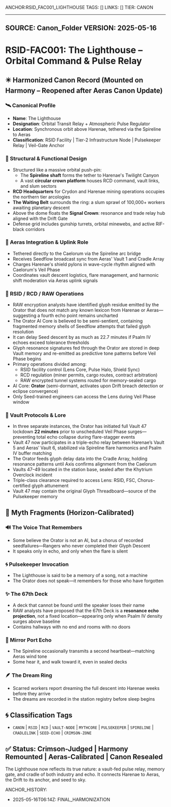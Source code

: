 ANCHOR:RSID_FAC001_LIGHTHOUSE
TAGS: []
LINKS: []
TIER: CANON

---
SOURCE: Canon_Folder
VERSION: 2025-05-16
---


<!-- ANCHORS: CANON, CHORUS, CR, CRADLE-LIGHT, CRADLELINK, CRIMSON, CRIMSON-ZONE, CRYDON, DRIFT, ECHO, GLYPH-RANGE, HARANAE, HARENAE, MARSHALS, MEMORY-NET, MYTHCORE, PULSE-LATTICE, PULSEKEEPER, RAW, RCD, RESONANCE, RIF, RSID, SEED-ECHO, SEED-LINE, SOLARII, SPIRELINE, VAELUS, VAULT, VAULT-1, VAULT-6, VAULT-NODE -->
# RSID-FAC001: The Lighthouse – Orbital Command & Pulse Relay
## ✴️ Harmonized Canon Record (Mounted on Harmony – Reopened after Aeras Canon Update)

### 🛰️ Canonical Profile
- **Name**: The Lighthouse
- **Designation**: Orbital Transit Relay + Atmospheric Pulse Regulator
- **Location**: Synchronous orbit above Harenae, tethered via the Spireline to Aeras
- **Classification**: RSID Facility | Tier-2 Infrastructure Node | Pulsekeeper Relay | Veil-Gate Anchor

### 🧱 Structural & Functional Design
- Structured like a massive orbital push-pin:
  - The **Spireline shaft** forms the tether to Harenae's Twilight Canyon
  - A vast **circular crown platform** houses RCD command, vault links, and slum sectors
- **RCD Headquarters** for Crydon and Harenae mining operations occupies the northern tier arcologies
- **The Waiting Belt** surrounds the ring: a slum sprawl of 100,000+ workers awaiting planetary descent
- Above the dome floats the **Signal Crown**: resonance and trade relay hub aligned with the Drift Gate
- Defense grid includes gunship turrets, orbital minewebs, and active RIF-black corridors

### 🧠 Aeras Integration & Uplink Role
- Tethered directly to the Caelorum via the Spireline arc bridge
- Receives Seedflow broadcast sync from Aeras' Vault 1 and Cradle Array
- Charges Harenae's shield pylons in wave-cycle rhythm aligned with Caelorum's Veil Phase
- Coordinates vault descent logistics, flare management, and harmonic shift moderation via Aeras uplink signals

### 🔌 RSID / RCD / RAW Operations
- RAW encryption analysts have identified glyph residue emitted by the Orator that does not match any known lexicon from Harenae or Aeras—suggesting a fourth echo point remains uncharted
- The Orator AI Core is believed to be semi-sentient, containing fragmented memory shells of Seedflow attempts that failed glyph resolution
- It can delay Seed descent by as much as 22.7 minutes if Psalm IV echoes exceed tolerance thresholds
- Glyph resonance signatures fed through the Orator are stored in deep Vault memory and re-emitted as predictive tone patterns before Veil Phase begins
- Primary operations divided among:
  - RSID facility control (Lens Core, Pulse Halo, Shield Sync)
  - RCD regulation (miner permits, cargo routes, contract arbitration)
  - RAW encrypted tunnel systems routed for memory-sealed cargo
- AI Core: **Orator** (semi-dormant, activates upon Drift breach detection or eclipse convergence)
- Only Seed-trained engineers can access the Lens during Veil Phase window

### 🛑 Vault Protocols & Lore
- In three separate instances, the Orator has initiated full Vault 47 lockdown **22 minutes** prior to unscheduled Veil Phase surges—preventing total echo collapse during flare-stagger events
- Vault 47 now participates in a triple-echo relay between Harenae’s Vault 5 and Aeras’ Vault 6, stabilized via Spireline flare harmonics and Psalm IV buffer matching
- The Orator feeds glyph delay data into the Cradle Array, holding resonance patterns until Axis confirms alignment from the Caelorum
- Vaults 47–49 located in the station base, sealed after the Khytrium Overclock incident
- Triple-class clearance required to access Lens: RSID, FSC, Chorus-certified glyph attunement
- Vault 47 may contain the original Glyph Threadboard—source of the Pulsekeeper memory
## 🔮 Myth Fragments (Horizon-Calibrated)

### 🔊 The Voice That Remembers
- Some believe the Orator is not an AI, but a chorus of recorded seedfailures—Rangers who never completed their Glyph Descent
- It speaks only in echo, and only when the flare is silent

### 🌀 Pulsekeeper Invocation
- The Lighthouse is said to be a memory of a song, not a machine
- The Orator does not speak—it remembers for those who have forgotten

### ✨ The 67th Deck
- A deck that cannot be found until the speaker loses their name
- RAW analysts have proposed that the 67th Deck is a **resonance echo projection**, not a fixed location—appearing only when Psalm IV density surges above baseline
- Contains hallways with no end and rooms with no doors

### 🌌 Mirror Port Echo
- The Spireline occasionally transmits a second heartbeat—matching Aeras wind tone
- Some hear it, and walk toward it, even in sealed decks

### 🪶 The Dream Ring
- Scarred workers report dreaming the full descent into Harenae weeks before they arrive
- The dreams are recorded in the station registry before sleep begins
## 🌀 Classification Tags
- `CANON` | `RSID` | `RCD` | `VAULT-NODE` | `MYTHCORE` | `PULSEKEEPER` | `SPIRELINE` | `CRADLELINK` | `SEED-ECHO` | `CRIMSON-ZONE`

## ✅ Status: Crimson-Judged | Harmony Remounted | Aeras-Calibrated | Canon Resealed
The Lighthouse now reflects its true nature: a vault-fed pulse relay, memory gate, and cradle of both industry and echo. It connects Harenae to Aeras, the Drift to its anchor, and seed to sky.

ANCHOR_HISTORY:
  - 2025-05-16T06:14Z: FINAL_HARMONIZATION
